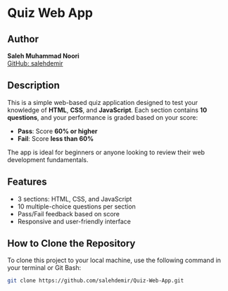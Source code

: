 # Quiz Web App

## Author

**Saleh Muhammad Noori**  
[GitHub: salehdemir](https://github.com/salehdemir)

## Description

This is a simple web-based quiz application designed to test your knowledge of **HTML**, **CSS**, and **JavaScript**. Each section contains **10 questions**, and your performance is graded based on your score:

- **Pass**: Score **60% or higher**
- **Fail**: Score **less than 60%**

The app is ideal for beginners or anyone looking to review their web development fundamentals.

## Features

- 3 sections: HTML, CSS, and JavaScript
- 10 multiple-choice questions per section
- Pass/Fail feedback based on score
- Responsive and user-friendly interface

## How to Clone the Repository

To clone this project to your local machine, use the following command in your terminal or Git Bash:

```bash
git clone https://github.com/salehdemir/Quiz-Web-App.git
